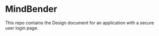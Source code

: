 # MindBender
This repo contains the Design document for an application with a secure user login page.
